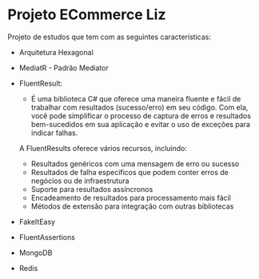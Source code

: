 # Projeto ECommerce Liz

Projeto de estudos que tem com as seguintes características:
- Arquitetura Hexagonal
- MediatR - Padrão Mediator
- FluentResult:
    - É uma biblioteca C# que oferece uma maneira fluente e fácil de trabalhar com resultados (sucesso/erro) em seu código. Com ela, você pode simplificar o processo de captura de erros e resultados bem-sucedidos em sua aplicação e evitar o uso de exceções para indicar falhas.

  A FluentResults oferece vários recursos, incluindo:
  -   Resultados genéricos com uma mensagem de erro ou sucesso
  -   Resultados de falha específicos que podem conter erros de negócios ou de infraestrutura
  -   Suporte para resultados assíncronos
  -   Encadeamento de resultados para processamento mais fácil
  -   Métodos de extensão para integração com outras bibliotecas
- FakeItEasy
- FluentAssertions
- MongoDB
- Redis


